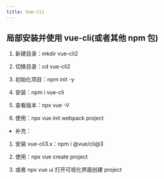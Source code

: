 ```yaml
---
title: Vue-cli
---
```


## 局部安装并使用 vue-cli(或者其他 npm 包)

1. 新建目录：mkdir vue-cli2

2. 切换目录：cd vue-cli2

3. 初始化项目：npm init -y

4. 安装：npm i vue-cli

5. 查看版本：npx vue -V

6. 使用：npx vue init webpack project

- 补充：

1. 安装 vue-cli3.x：npm i @vue/cli@3

7. 使用：npx vue create project
   
8. 或者 npx vue ui 打开可视化界面创建 project
